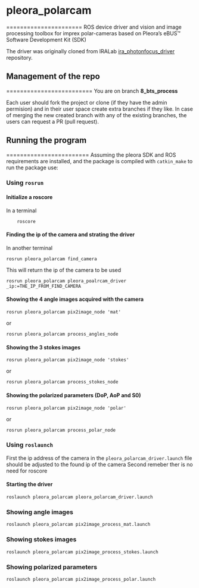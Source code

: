 # pleora_polarcam
======================
ROS device driver and vision and image processing toolbox for imprex polar-cameras based on Pleora’s eBUS™ Software Development Kit (SDK)

The driver was originally cloned from IRALab [ira_photonfocus_driver](
https://github.com/iralabdisco/ira_photonfocus_driver.git) repository. 

## Management of the repo 
=========================
You are on branch **8_bts_process**


Each user should fork the project or clone (if they have the admin permision) and in their user space create extra branches if they like.
In case of merging the new created branch with any of the existing branches, the users can request a PR (pull request). 

## Running the program
========================
Assuming the pleora SDK and ROS requirements are installed, and the package is compiled with `catkin_make` to run the package use: 

### Using `rosrun`

#### Initialize a roscore
In a terminal 
```
	roscore 
```


#### Finding the ip of the camera and strating the driver
In another terminal
```
rosrun pleora_polarcam find_camera

``` 
This will return the ip of the camera to be used 

```
rosrun pleora_polarcam pleora_poalrcam_driver _ip:=THE_IP_FROM_FIND_CAMERA

```

#### Showing the 4 angle images acquired with the camera 

```
rosrun pleora_polarcam pix2image_node 'mat'

```
or 

```
rosrun pleora_polarcam process_angles_node 

```

#### Showing the 3 stokes images

``` 
rosrun pleora_polarcam pix2image_node 'stokes'

``` 
or

``` 
rosrun pleora_polarcam process_stokes_node

```

#### Showing the polarized parameters (DoP, AoP and S0) 

```
rosrun pleora_polarcam pix2image_node 'polar'

```
or 

```
rosrun pleora_polarcam process_polar_node 

```


### Using `roslaunch`

First the ip address of the camera in the `pleora_polarcam_driver.launch` file should be adjusted to the found ip of the camera
Second remeber ther is no need for roscore 

#### Starting the driver 
```
roslaunch pleora_polarcam pleora_polarcam_driver.launch

```

### Showing angle images
```
roslaunch pleora_polarcam pix2image_process_mat.launch

``` 
### Showing stokes images
```
roslaunch pleora_polarcam pix2image_process_stokes.launch

``` 
### Showing polarized parameters
```
roslaunch pleora_polarcam pix2image_process_polar.launch

``` 